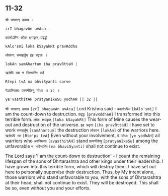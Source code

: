 ## 11-32


```shloka-sa
श्री भगवान् उवाच -
```
```shloka-sa-hk
zrI bhagavAn uvAca -
```
```shloka-sa
कालोऽस्मि लोक क्षयकृत् प्रवृद्धो
```
```shloka-sa-hk
kAlo'smi loka kSayakRt pravRddho
```
```shloka-sa
लोकान् समाहर्तुम् इह प्रवृत्तः ।
```
```shloka-sa-hk
lokAn samAhartum iha pravRttaH |
```
```shloka-sa
ऋतेपि त्वा न भ्विष्यन्ति सर्वे
```
```shloka-sa-hk
Rtepi tvA na bhviSyanti sarve
```
```shloka-sa
येऽवस्थिताः प्रत्यनीकेषु योधाः ॥ ३२ ॥
```
```shloka-sa-hk
ye'vasthitAH pratyanIkeSu yodhAH || 32 ||
```

`श्री भगवान् उवाच` `[zrI bhagavAn uvAca]` Lord Krishna said - `कालोऽस्मि` `[kAlo'smi]` I am the count-down to destruction. `प्रवृद्धः` `[pravRddhaH]` I transformed into this terrible form. `लोक क्षयकृत्` `[loka kSayakRt]` This form of Mine causes the wear-out and destruction of the universe. `इह प्रवृत्तः` `[iha pravRttaH]` I have set to work `समाहर्तुम्` `[samAhartum]` the destruction `लोकान्` `[lokAn]` of the warriors here. `ऋतेऽपि त्वा` `[Rte'pi tvA]` Even without your involvement, `ये योधाः` `[ye yodhAH]` all warriors who `अवस्थिताः` `[avasthitAH]` stand `प्रत्यनीकेषु` `[pratyanIkeSu]` among the unfavorable `न भविष्यन्ति` `[na bhaviSyanti]` shall not continue to exist.

The Lord says 'I am the count-down to destruction' - I count the remaining lifespan of the sons of Dhrtarashtra and other kings under their leadership. I have grown into this terrible form, which will destroy them. I have set out here to personally supervise their destruction. 
Thus, by My intent alone, those warriors who stand unfavorable to you, with the sons of Dhrtarashtra at their head, shall not continue to exist. They will be destroyed. This shall be so, even without you and your efforts.

